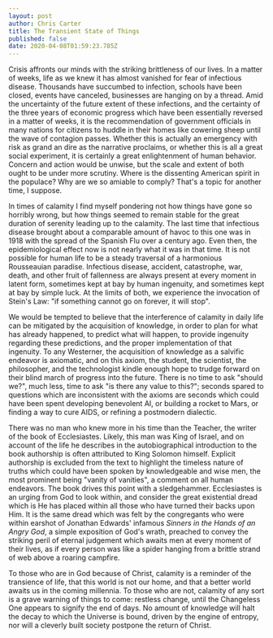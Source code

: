 ```yaml
---
layout: post
author: Chris Carter
title: The Transient State of Things
published: false
date: 2020-04-08T01:59:23.785Z
---
```

Crisis affronts our minds with the striking brittleness of our lives. In a matter of weeks, life as we knew it has almost vanished for fear of infectious disease. Thousands have succumbed to infection, schools have been closed, events have canceled, businesses are hanging on by a thread. Amid the uncertainty of the future extent of these infections, and the certainty of the three years of economic progress which have been essentially reversed in a matter of weeks, it is the recommendation of government officials in many nations for citizens to huddle in their homes like cowering sheep until the wave of contagion passes. Whether this is actually an emergency with risk as grand an dire as the narrative proclaims, or whether this is all a great social experiment, it is certainly a great enlightenment of human behavior. Concern and action would be unwise, but the scale and extent of both ought to be under more scrutiny. Where is the dissenting American spirit in the populace? Why are we so amiable to comply? That's a topic for another time, I suppose.

In times of calamity I find myself pondering not how things have gone so horribly wrong, but how things seemed to remain stable for the great duration of serenity leading up to the calamity. The last time that infectious disease brought about a comparable amount of havoc to this one was in 1918 with the spread of the Spanish Flu over a century ago. Even then, the epidemiological effect now is not nearly what it was in that time. It is not possible for human life to be a steady traversal of a harmonious Rousseauian paradise. Infectious disease, accident, catastrophe, war, death, and other fruit of fallenness are always present at every moment in latent form, sometimes kept at bay by human ingenuity, and sometimes kept at bay by simple luck. At the limits of both, we experience the invocation of Stein's Law: "if something cannot go on forever, it will stop".

We would be tempted to believe that the interference of calamity in daily life can be mitigated by the acquisition of knowledge, in order to plan for what has already happened, to predict what will happen, to provide ingenuity regarding these predictions, and the proper implementation of that ingenuity. To any Westerner, the acquisition of knowledge as a salvific endeavor is axiomatic, and on this axiom, the student, the scientist, the philosopher, and the technologist kindle enough hope to trudge forward on their blind march of progress into the future. There is no time to ask "should we?", much less, time to ask "is there any value to this?"; seconds spared to questions which are inconsistent with the axioms are seconds which could have been spent developing benevolent AI, or building a rocket to Mars, or finding a way to cure AIDS, or refining a postmodern dialectic.

There was no man who knew more in his time than the Teacher, the writer of the book of Ecclesiastes. Likely, this man was King of Israel, and on account of the life he describes in the autobiographical introduction to the book authorship is often attributed to King Solomon himself. Explicit authorship is excluded from the text to highlight the timeless nature of truths which could have been spoken by knowledgeable and wise men, the most prominent being "vanity of vanities", a comment on all human endeavors. The book drives this point with a sledgehammer. Ecclesiastes is an urging from God to look within, and consider the great existential dread which is He has placed within all those who have turned their backs upon Him. It is the same dread which was felt by the congregants who were within earshot of Jonathan Edwards' infamous *Sinners in the Hands of an Angry God*, a simple exposition of God's wrath, preached to convey the striking peril of eternal judgement which awaits men at every moment of their lives, as if every person was like a spider hanging from a brittle strand of web above a roaring campfire.

To those who are in God because of Christ, calamity is a reminder of the transience of life, that this world is not our home, and that a better world awaits us in the coming millennia. To those who are not, calamity of any sort is a grave warning of things to come: restless change, until the Changeless One appears to signify the end of days. No amount of knowledge will halt the decay to which the Universe is bound, driven by the engine of entropy, nor will a cleverly built society postpone the return of Christ.